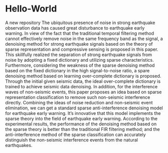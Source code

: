 # Hello-World
A new repository
The ubiquitous presence of noise in strong earthquake observation data has caused great disturbance to earthquake early warning. In view of the fact that the traditional temporal filtering method cannot effectively remove noise in the same frequency band as the signal, a denoising method for strong earthquake signals based on the theory of sparse representation and compressive sensing is proposed in this paper. This skillfully realized the separation of strong earthquake signals from noise by adopting a fixed dictionary and utilizing sparse characteristics. Furthermore, considering the weakness of the sparse denoising method based on the fixed dictionary in the high signal-to-noise ratio, a spare denoising method based on learning over-complete dictionary is proposed. Through the initial given seismic data, the ideal over-complete dictionary is trained to achieve seismic data denoising. In addition, for the interference waves of non-seismic events, this paper proposes an idea based on sparse representation classification to remove such non-seismic interference directly. Combining the ideas of noise reduction and non-seismic event elimination, we can get a standard sparse anti-interference denoising model for earthquake early warning. It’s innovative that this model implements the sparse theory into the field of earthquake early warning. According to the experimental results, the performance of the denoising method based on the sparse theory is better than the traditional FIR filtering method; and the anti-interference method of the sparse classification can accurately distinguish the non-seismic interference events from the natural earthquakes.

